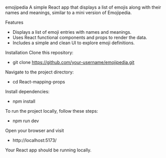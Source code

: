 emojipedia
A simple React app that displays a list of emojis along with their names and meanings, similar to a mini version of Emojipedia.

Features
* Displays a list of emoji entries with names and meanings.
* Uses React functional components and props to render the data.
* Includes a simple and clean UI to explore emoji definitions.

Installation
Clone this repository:
* git clone https://github.com/your-username/emojipedia.git

Navigate to the project directory:
* cd React-mapping-props

Install dependencies:
* npm install

To run the project locally, follow these steps:
* npm run dev

Open your browser and visit
* http://localhost:5173/

Your React app should be running locally.
